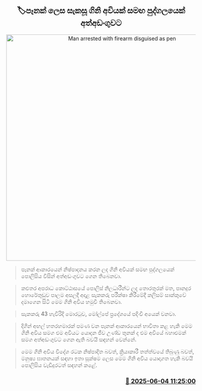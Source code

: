 <p align='center'><b><h2 align='center' title='Man arrested with firearm disguised as pen'>🏷පෑනක් ලෙස සැකසූ ගිනි අවියක් සමඟ පුද්ගලයෙක් අත්අඩංගුවට</h2></b></p>
<p align='center'><img src='https://helakuru.sgp1.cdn.digitaloceanspaces.com/esana/images/lib/pen-gun.jpg' width='600' alt='Man arrested with firearm disguised as pen'></p>

> පෑනක් ආකාරයෙන් නිෂ්පාදනය කරන ලද ගිනි අවියක් සමඟ පුද්ගලයෙක් පොලිසිය විසින් අත්අඩංගුවට ගෙන තිබෙනවා.

> කළුතර අපරාධ කොට්ඨාසයේ පොලිස් නිලධාරීන්ට ලද තොරතුරක් මත, පානදුර හොරේතුඩුව පාලම අසලදී අදාළ සැකකරු පරීක්ෂා කිරීමේදී කලිසම් සාක්කුවේ දමාගෙන සිටි මෙම ගිනි අවිය හමුවී තිබෙනවා. 

> සැකකරු 43 හැවිරිදි මොරටුව, මෝල්පේ ප්‍රදේශයේ පදිංචි අයෙක් වනවා.

> දිගින් අඟල් හතරහමාරක් පමණ වන පෑනක් ආකාරයෙන් භාවිතා කළ හැකි මෙම ගිනි අවිය සමග එම අවියට යොදන ජීව උණ්ඩ තුනක් ද එම අවියේ බහාළුමක් සමග අත්අඩංගුවට ගෙන ඇති බවයි සඳහන් වෙන්නේ.

> මෙම ගිනි අවිය විදේශ රටක නිෂ්පාදිත බවත්, ක්‍රියාකාරී තත්ත්වයේ තිබුණු බවත්, මනුෂ්‍ය ඝාතනයක් සඳහා ඉතා සූක්ෂම ලෙස මෙම ගිනි අවිය යොදාගත හැකි බවයි පොලිසිය වැඩිදුරටත් සඳහන් කළේ.



<h3 align='right'><a href='https://www.helakuru.lk/esana/p/110697/'>📅 2025-06-04 11:25:00</a></h3>
